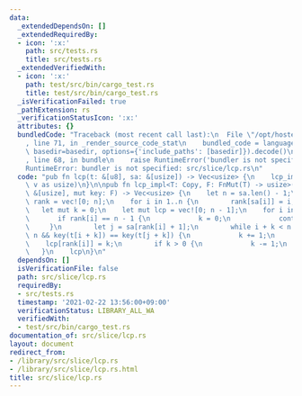 ```yaml
---
data:
  _extendedDependsOn: []
  _extendedRequiredBy:
  - icon: ':x:'
    path: src/tests.rs
    title: src/tests.rs
  _extendedVerifiedWith:
  - icon: ':x:'
    path: test/src/bin/cargo_test.rs
    title: test/src/bin/cargo_test.rs
  _isVerificationFailed: true
  _pathExtension: rs
  _verificationStatusIcon: ':x:'
  attributes: {}
  bundledCode: "Traceback (most recent call last):\n  File \"/opt/hostedtoolcache/Python/3.9.2/x64/lib/python3.9/site-packages/onlinejudge_verify/documentation/build.py\"\
    , line 71, in _render_source_code_stat\n    bundled_code = language.bundle(stat.path,\
    \ basedir=basedir, options={'include_paths': [basedir]}).decode()\n  File \"/opt/hostedtoolcache/Python/3.9.2/x64/lib/python3.9/site-packages/onlinejudge_verify/languages/user_defined.py\"\
    , line 68, in bundle\n    raise RuntimeError('bundler is not specified: {}'.format(path.as_posix()))\n\
    RuntimeError: bundler is not specified: src/slice/lcp.rs\n"
  code: "pub fn lcp(t: &[u8], sa: &[usize]) -> Vec<usize> {\n    lcp_impl(t, sa, |v|\
    \ v as usize)\n}\n\npub fn lcp_impl<T: Copy, F: FnMut(T) -> usize>(t: &[T], sa:\
    \ &[usize], mut key: F) -> Vec<usize> {\n    let n = sa.len() - 1;\n    let mut\
    \ rank = vec![0; n];\n    for i in 1..n {\n        rank[sa[i]] = i;\n    }\n \
    \   let mut k = 0;\n    let mut lcp = vec![0; n - 1];\n    for i in 0..n {\n \
    \       if rank[i] == n - 1 {\n            k = 0;\n            continue;\n   \
    \     }\n        let j = sa[rank[i] + 1];\n        while i + k < n && j + k <\
    \ n && key(t[i + k]) == key(t[j + k]) {\n            k += 1;\n        }\n    \
    \    lcp[rank[i]] = k;\n        if k > 0 {\n            k -= 1;\n        }\n \
    \   }\n    lcp\n}\n"
  dependsOn: []
  isVerificationFile: false
  path: src/slice/lcp.rs
  requiredBy:
  - src/tests.rs
  timestamp: '2021-02-22 13:56:00+09:00'
  verificationStatus: LIBRARY_ALL_WA
  verifiedWith:
  - test/src/bin/cargo_test.rs
documentation_of: src/slice/lcp.rs
layout: document
redirect_from:
- /library/src/slice/lcp.rs
- /library/src/slice/lcp.rs.html
title: src/slice/lcp.rs
---
```

